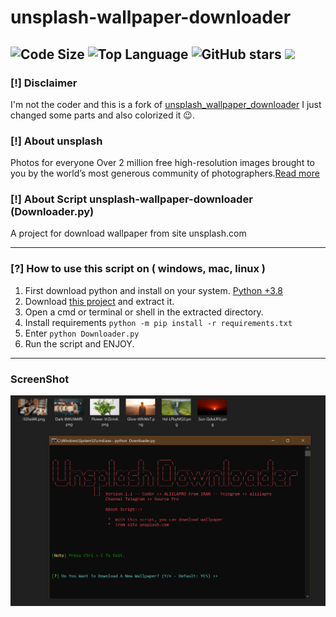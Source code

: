 # unsplash-wallpaper-downloader
![Code Size](https://img.shields.io/github/languages/code-size/IHosseini083/unsplash-wallpaper-downloader) ![Top Language](https://img.shields.io/github/languages/top/IHosseini083/unsplash-wallpaper-downloader) ![GitHub stars](https://img.shields.io/github/stars/IHosseini083/unsplash-wallpaper-downloader) ![](https://img.shields.io/badge/The%20Long%20Hope-%F0%9F%98%8E%E2%9C%8C-green)
--------------------------------------------------------------------
### [!] Disclaimer
I'm not the coder and this is a fork of [unsplash_wallpaper_downloader](https://github.com/ALIILAPRO/unsplash-wallpaper-downloader)
I just changed some parts and also colorized it 😉.

### [!] About unsplash
Photos for everyone
Over 2 million free high-resolution images brought to you by the world’s most generous community of photographers.[Read more](https://unsplash.com/about)

### [!] About Script unsplash-wallpaper-downloader (Downloader.py)
A project for download wallpaper from site unsplash.com

--------------------------------------------------------------------
### [?] How to use this script on ( windows, mac, linux )
1. First download python and install on your system. [Python +3.8](https://www.python.org/downloads/)
2. Download [this project](https://codeload.github.com/IHosseini083/unsplash-wallpaper-downloader/zip/main) and extract it.
3. Open a cmd or terminal or shell in the extracted directory.
4. Install requirements `python -m pip install -r requirements.txt`
5. Enter `python Downloader.py`
6. Run the script and ENJOY.
--------------------------------------------------------------------
### ScreenShot
![](https://github.com/IHosseini083/unsplash-wallpaper-downloader/blob/main/sc/sc%20(1).png)

